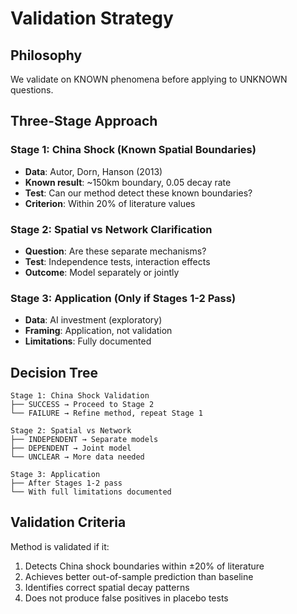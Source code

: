 # Validation Strategy

## Philosophy

We validate on KNOWN phenomena before applying to UNKNOWN questions.

## Three-Stage Approach

### Stage 1: China Shock (Known Spatial Boundaries)
- **Data**: Autor, Dorn, Hanson (2013)
- **Known result**: ~150km boundary, 0.05 decay rate
- **Test**: Can our method detect these known boundaries?
- **Criterion**: Within 20% of literature values

### Stage 2: Spatial vs Network Clarification
- **Question**: Are these separate mechanisms?
- **Test**: Independence tests, interaction effects
- **Outcome**: Model separately or jointly

### Stage 3: Application (Only if Stages 1-2 Pass)
- **Data**: AI investment (exploratory)
- **Framing**: Application, not validation
- **Limitations**: Fully documented

## Decision Tree

```
Stage 1: China Shock Validation
├── SUCCESS → Proceed to Stage 2
└── FAILURE → Refine method, repeat Stage 1

Stage 2: Spatial vs Network
├── INDEPENDENT → Separate models
├── DEPENDENT → Joint model
└── UNCLEAR → More data needed

Stage 3: Application
├── After Stages 1-2 pass
└── With full limitations documented
```

## Validation Criteria

Method is validated if it:
1. Detects China shock boundaries within ±20% of literature
2. Achieves better out-of-sample prediction than baseline
3. Identifies correct spatial decay patterns
4. Does not produce false positives in placebo tests
